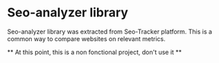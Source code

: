 Seo-analyzer library
================

Seo-analyzer library was extracted from Seo-Tracker platform.
This is a common way to compare websites on relevant metrics.

** At this point, this is a non fonctional project, don't use it **

